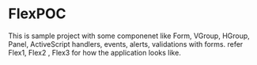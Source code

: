# FlexPOC
This is sample project with some componenet like Form, VGroup, HGroup, Panel, ActiveScript handlers, events, alerts, validations with forms.
refer Flex1, Flex2 , Flex3 for how the application looks like.

